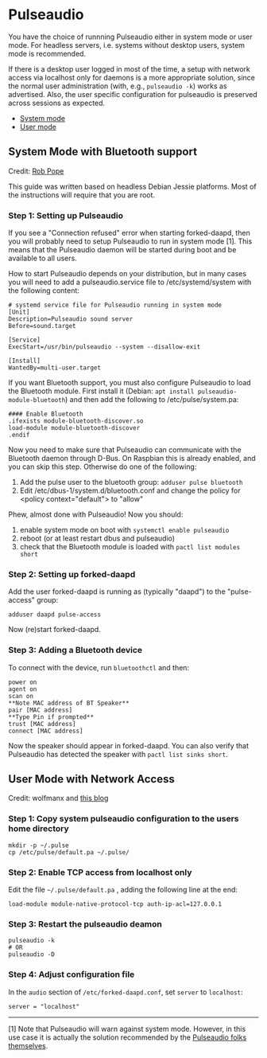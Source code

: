 # Pulseaudio

You have the choice of runnning Pulseaudio either in system mode or user mode.
For headless servers, i.e. systems without desktop users, system mode is
recommended.

If there is a desktop user logged in most of the time, a setup with network
access via localhost only for daemons is a more appropriate solution, since the
normal user administration (with, e.g., `pulseaudio -k`) works as advertised.
Also, the user specific configuration for pulseaudio is preserved across
sessions as expected.

- [System mode](#system-mode-with-bluetooth-support)
- [User mode](#user-mode-with-network-access)

## System Mode with Bluetooth support

Credit: [Rob Pope](http://robpope.co.uk/blog/post/setting-up-forked-daapd-with-bluetooth)

This guide was written based on headless Debian Jessie platforms. Most of the
instructions will require that you are root.

### Step 1: Setting up Pulseaudio

If you see a "Connection refused" error when starting forked-daapd, then you
will probably need to setup Pulseaudio to run in system mode [1]. This means
that the Pulseaudio daemon will be started during boot and be available to all
users.

How to start Pulseaudio depends on your distribution, but in many cases you will
need to add a pulseaudio.service file to /etc/systemd/system with the following
content:

```
# systemd service file for Pulseaudio running in system mode
[Unit]
Description=Pulseaudio sound server
Before=sound.target

[Service]
ExecStart=/usr/bin/pulseaudio --system --disallow-exit

[Install]
WantedBy=multi-user.target
```

If you want Bluetooth support, you must also configure Pulseaudio to load the
Bluetooth module. First install it (Debian:
`apt install pulseaudio-module-bluetooth`) and then add the following to
/etc/pulse/system.pa:

```
#### Enable Bluetooth
.ifexists module-bluetooth-discover.so
load-module module-bluetooth-discover
.endif
```

Now you need to make sure that Pulseaudio can communicate with the Bluetooth
daemon through D-Bus. On Raspbian this is already enabled, and you can skip this
step. Otherwise do one of the following:

1. Add the pulse user to the bluetooth group: `adduser pulse bluetooth`
2. Edit /etc/dbus-1/system.d/bluetooth.conf and change the policy for
   \<policy context="default"\> to "allow"

Phew, almost done with Pulseaudio! Now you should:

1. enable system mode on boot with `systemctl enable pulseaudio`
2. reboot (or at least restart dbus and pulseaudio)
3. check that the Bluetooth module is loaded with `pactl list modules short`

### Step 2: Setting up forked-daapd

Add the user forked-daapd is running as (typically "daapd") to the
"pulse-access" group:

```
adduser daapd pulse-access
```

Now (re)start forked-daapd.

### Step 3: Adding a Bluetooth device

To connect with the device, run `bluetoothctl` and then:

```
power on
agent on
scan on
**Note MAC address of BT Speaker**
pair [MAC address]
**Type Pin if prompted**
trust [MAC address]
connect [MAC address]
```

Now the speaker should appear in forked-daapd. You can also verify that
Pulseaudio has detected the speaker with `pactl list sinks short`.

## User Mode with Network Access

Credit: wolfmanx and [this blog](http://billauer.co.il/blog/2014/01/pa-multiple-users/)

### Step 1: Copy system pulseaudio configuration to the users home directory

```
mkdir -p ~/.pulse
cp /etc/pulse/default.pa ~/.pulse/
```

### Step 2: Enable TCP access from localhost only

Edit the file `~/.pulse/default.pa` , adding the following line at the end:

```
load-module module-native-protocol-tcp auth-ip-acl=127.0.0.1
```

### Step 3: Restart the pulseaudio deamon

```
pulseaudio -k
# OR
pulseaudio -D
```

### Step 4: Adjust configuration file

In the `audio` section of `/etc/forked-daapd.conf`, set `server` to `localhost`:

```
server = "localhost"
```

---

[1] Note that Pulseaudio will warn against system mode. However, in this use
case it is actually the solution recommended by the [Pulseaudio folks themselves](https://lists.freedesktop.org/archives/pulseaudio-discuss/2016-August/026823.html).
